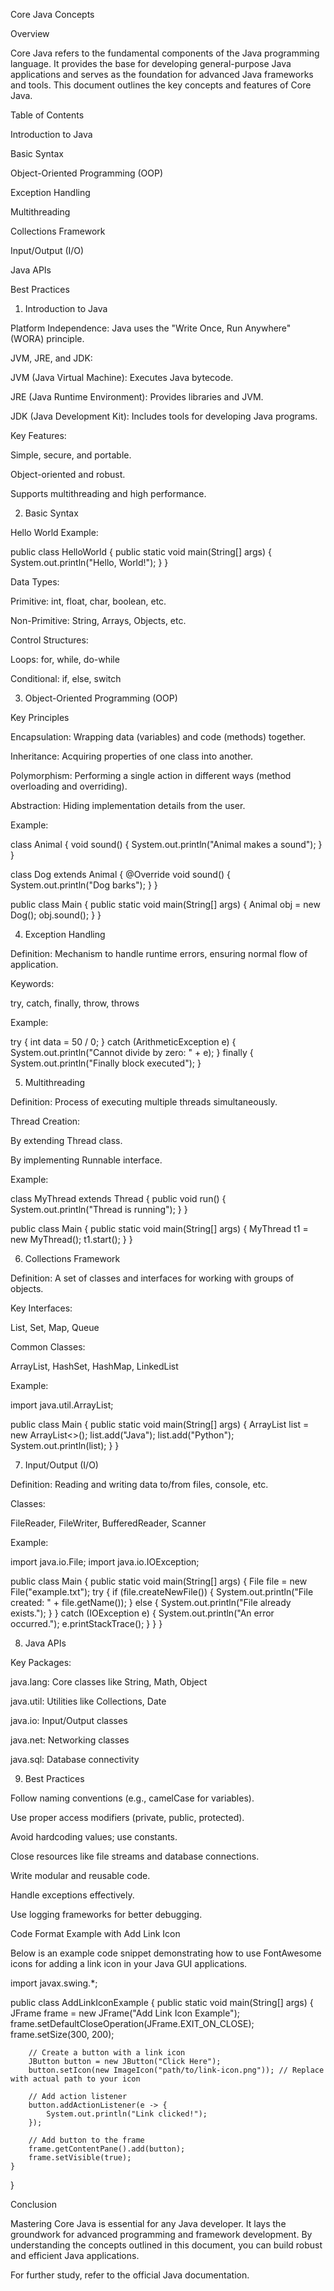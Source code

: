Core Java Concepts

Overview

Core Java refers to the fundamental components of the Java programming language. It provides the base for developing general-purpose Java applications and serves as the foundation for advanced Java frameworks and tools. This document outlines the key concepts and features of Core Java.

Table of Contents

Introduction to Java

Basic Syntax

Object-Oriented Programming (OOP)

Exception Handling

Multithreading

Collections Framework

Input/Output (I/O)

Java APIs

Best Practices

1. Introduction to Java

Platform Independence: Java uses the "Write Once, Run Anywhere" (WORA) principle.

JVM, JRE, and JDK:

JVM (Java Virtual Machine): Executes Java bytecode.

JRE (Java Runtime Environment): Provides libraries and JVM.

JDK (Java Development Kit): Includes tools for developing Java programs.

Key Features:

Simple, secure, and portable.

Object-oriented and robust.

Supports multithreading and high performance.

2. Basic Syntax

Hello World Example:

public class HelloWorld {
    public static void main(String[] args) {
        System.out.println("Hello, World!");
    }
}

Data Types:

Primitive: int, float, char, boolean, etc.

Non-Primitive: String, Arrays, Objects, etc.

Control Structures:

Loops: for, while, do-while

Conditional: if, else, switch

3. Object-Oriented Programming (OOP)



Key Principles

Encapsulation: Wrapping data (variables) and code (methods) together.

Inheritance: Acquiring properties of one class into another.

Polymorphism: Performing a single action in different ways (method overloading and overriding).

Abstraction: Hiding implementation details from the user.

Example:

class Animal {
    void sound() {
        System.out.println("Animal makes a sound");
    }
}

class Dog extends Animal {
    @Override
    void sound() {
        System.out.println("Dog barks");
    }
}

public class Main {
    public static void main(String[] args) {
        Animal obj = new Dog();
        obj.sound();
    }
}

4. Exception Handling



Definition: Mechanism to handle runtime errors, ensuring normal flow of application.

Keywords:

try, catch, finally, throw, throws

Example:

try {
    int data = 50 / 0;
} catch (ArithmeticException e) {
    System.out.println("Cannot divide by zero: " + e);
} finally {
    System.out.println("Finally block executed");
}

5. Multithreading

Definition: Process of executing multiple threads simultaneously.

Thread Creation:

By extending Thread class.

By implementing Runnable interface.

Example:

class MyThread extends Thread {
    public void run() {
        System.out.println("Thread is running");
    }
}

public class Main {
    public static void main(String[] args) {
        MyThread t1 = new MyThread();
        t1.start();
    }
}

6. Collections Framework



Definition: A set of classes and interfaces for working with groups of objects.

Key Interfaces:

List, Set, Map, Queue

Common Classes:

ArrayList, HashSet, HashMap, LinkedList

Example:

import java.util.ArrayList;

public class Main {
    public static void main(String[] args) {
        ArrayList<String> list = new ArrayList<>();
        list.add("Java");
        list.add("Python");
        System.out.println(list);
    }
}

7. Input/Output (I/O)

Definition: Reading and writing data to/from files, console, etc.

Classes:

FileReader, FileWriter, BufferedReader, Scanner

Example:

import java.io.File;
import java.io.IOException;

public class Main {
    public static void main(String[] args) {
        File file = new File("example.txt");
        try {
            if (file.createNewFile()) {
                System.out.println("File created: " + file.getName());
            } else {
                System.out.println("File already exists.");
            }
        } catch (IOException e) {
            System.out.println("An error occurred.");
            e.printStackTrace();
        }
    }
}

8. Java APIs

Key Packages:

java.lang: Core classes like String, Math, Object

java.util: Utilities like Collections, Date

java.io: Input/Output classes

java.net: Networking classes

java.sql: Database connectivity

9. Best Practices

Follow naming conventions (e.g., camelCase for variables).

Use proper access modifiers (private, public, protected).

Avoid hardcoding values; use constants.

Close resources like file streams and database connections.

Write modular and reusable code.

Handle exceptions effectively.

Use logging frameworks for better debugging.

Code Format Example with Add Link Icon

Below is an example code snippet demonstrating how to use FontAwesome icons for adding a link icon in your Java GUI applications.

import javax.swing.*;

public class AddLinkIconExample {
    public static void main(String[] args) {
        JFrame frame = new JFrame("Add Link Icon Example");
        frame.setDefaultCloseOperation(JFrame.EXIT_ON_CLOSE);
        frame.setSize(300, 200);

        // Create a button with a link icon
        JButton button = new JButton("Click Here");
        button.setIcon(new ImageIcon("path/to/link-icon.png")); // Replace with actual path to your icon

        // Add action listener
        button.addActionListener(e -> {
            System.out.println("Link clicked!");
        });

        // Add button to the frame
        frame.getContentPane().add(button);
        frame.setVisible(true);
    }
}

Conclusion

Mastering Core Java is essential for any Java developer. It lays the groundwork for advanced programming and framework development. By understanding the concepts outlined in this document, you can build robust and efficient Java applications.

For further study, refer to the official Java documentation.
